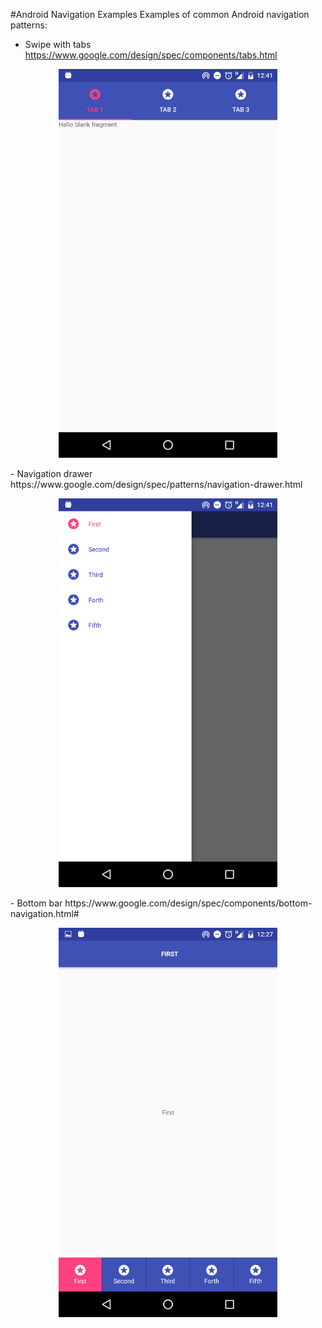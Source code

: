 #Android Navigation Examples
Examples of common Android navigation patterns:
- Swipe with tabs https://www.google.com/design/spec/components/tabs.html
<p align="center">
  <img src="Screenshotes/Screenshot_20160428-124109.png" width="350"/>
</p>
- Navigation drawer https://www.google.com/design/spec/patterns/navigation-drawer.html
<p align="center">
  <img src="Screenshotes/Screenshot_20160428-124139.png" width="350"/>
</p>
- Bottom bar https://www.google.com/design/spec/components/bottom-navigation.html#
<p align="center">
  <img src="Screenshotes/Screenshot_20160428-122742.png" width="350"/>
</p>
